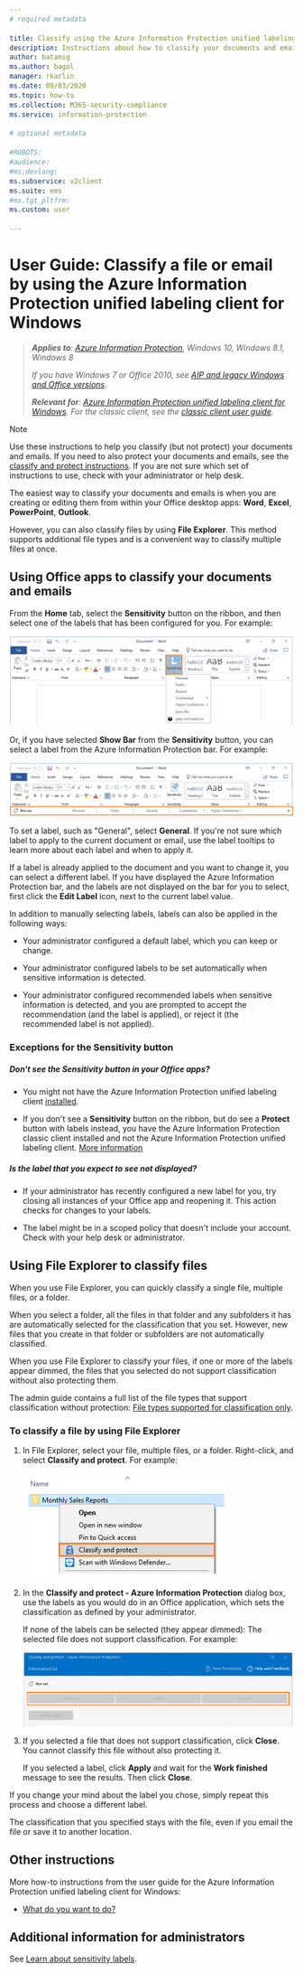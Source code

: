 ```yaml
---
# required metadata

title: Classify using the Azure Information Protection unified labeling client
description: Instructions about how to classify your documents and emails when you use the Azure Information Protection unified labeling client for Windows.
author: batamig
ms.author: bagol
manager: rkarlin
ms.date: 09/03/2020
ms.topic: how-to
ms.collection: M365-security-compliance
ms.service: information-protection

# optional metadata

#ROBOTS:
#audience:
#ms.devlang:
ms.subservice: v2client
ms.suite: ems
#ms.tgt_pltfrm:
ms.custom: user

---
```


# User Guide: Classify a file or email by using the Azure Information Protection unified labeling client for Windows

>***Applies to**: [Azure Information Protection](https://azure.microsoft.com/pricing/details/information-protection), Windows 10, Windows 8.1, Windows 8*
>
>*If you have Windows 7 or Office 2010, see [AIP and legacy Windows and Office versions](../known-issues.md#aip-and-legacy-windows-and-office-versions).*
>
>***Relevant for**: [Azure Information Protection unified labeling client for Windows](../faqs.md#whats-the-difference-between-the-azure-information-protection-classic-and-unified-labeling-clients). For the classic client, see the [classic client user guide](client-classify.md).*

> [!NOTE]
> Use these instructions to help you classify (but not protect) your documents and emails. If you need to also protect your documents and emails, see the [classify and protect instructions](clientv2-classify-protect.md). If you are not sure which set of instructions to use, check with your administrator or help desk.

The easiest way to classify your documents and emails is when you are creating or editing them from within your Office desktop apps: **Word**, **Excel**, **PowerPoint**, **Outlook**. 

However, you can also classify files by using **File Explorer**. This method supports additional file types and is a convenient way to classify multiple files at once. 

## Using Office apps to classify your documents and emails

From the **Home** tab, select the **Sensitivity** button on the ribbon, and then select one of the labels that has been configured for you. For example:

![Sensitivity button example](../media/sensitivity-not-set-callout.png)

Or, if you have selected **Show Bar** from the **Sensitivity** button, you can select a label from the Azure Information Protection bar. For example:

![Azure Information Protection bar example](../media/info-protect-barv2-not-set-callout.png)

To set a label, such as "General", select **General**. If you're not sure which label to apply to the current document or email, use the label tooltips to learn more about each label and when to apply it. 

If a label is already applied to the document and you want to change it, you can select a different label. If you have displayed the Azure Information Protection bar, and the labels are not displayed on the bar for you to select, first click the **Edit Label** icon, next to the current label value.

In addition to manually selecting labels, labels can also be applied in the following ways:

- Your administrator configured a default label, which you can keep or change.

- Your administrator configured labels to be set automatically when sensitive information is detected.

- Your administrator configured recommended labels when sensitive information is detected, and you are prompted to accept the recommendation (and the label is applied), or reject it (the recommended label is not applied).

### Exceptions for the Sensitivity button

##### Don't see the Sensitivity button in your Office apps?

- You might not have the Azure Information Protection unified labeling client [installed](install-unifiedlabelingclient-app.md).

- If you don't see a **Sensitivity** button on the ribbon, but do see a **Protect** button with labels instead, you have the Azure Information Protection classic client installed and not the Azure Information Protection unified labeling client. [More information](../faqs.md#whats-the-difference-between-the-azure-information-protection-classic-and-unified-labeling-clients)

##### Is the label that you expect to see not displayed? 

- If your administrator has recently configured a new label for you, try closing all instances of your Office app and reopening it. This action checks for changes to your labels.

- The label might be in a scoped policy that doesn't include your account. Check with your help desk or administrator.


## Using File Explorer to classify files

When you use File Explorer, you can quickly classify a single file, multiple files, or a folder. 

When you select a folder, all the files in that folder and any subfolders it has are automatically selected for the classification that you set. However, new files that you create in that folder or subfolders are not automatically classified.

When you use File Explorer to classify your files, if one or more of the labels appear dimmed, the files that you selected do not support classification without also protecting them.

The admin guide contains a full list of the file types that support classification without protection: [File types supported for classification only](clientv2-admin-guide-file-types.md#file-types-supported-for-classification-only).

### To classify a file by using File Explorer

1. In File Explorer, select your file, multiple files, or a folder. Right-click, and select **Classify and protect**. For example:
    
    ![File Explorer right-click Classify and protect using Azure Information Protection](../media/right-click-classify-protect-folder.png)

2. In the **Classify and protect - Azure Information Protection** dialog box, use the labels as you would do in an Office application, which sets the classification as defined by your administrator. 
    
    If none of the labels can be selected (they appear dimmed): The selected file does not support classification. For example:
    
    ![No labels available in the Classify and protect - Azure Information Protection** dialog box](../media/v2info-protect-dialog-labels-dimmed.png)

3. If you selected a file that does not support classification, click **Close**. You cannot classify this file without also protecting it.
    
    If you selected a label, click **Apply** and wait for the **Work finished** message to see the results. Then click **Close**.

If you change your mind about the label you chose, simply repeat this process and choose a different label.

The classification that you specified stays with the file, even if you email the file or save it to another location. 

## Other instructions

More how-to instructions from the user guide for the Azure Information Protection unified labeling client for Windows:

- [What do you want to do?](clientv2-user-guide.md#what-do-you-want-to-do)

## Additional information for administrators

See [Learn about sensitivity labels](/microsoft-365/compliance/sensitivity-labels).

